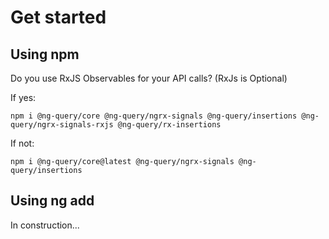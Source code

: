 # Get started

## Using npm

Do you use RxJS Observables for your API calls? (RxJs is Optional)

If yes:

```shell
npm i @ng-query/core @ng-query/ngrx-signals @ng-query/insertions @ng-query/ngrx-signals-rxjs @ng-query/rx-insertions
```

If not:

```shell
npm i @ng-query/core@latest @ng-query/ngrx-signals @ng-query/insertions
```

## Using ng add

In construction...
